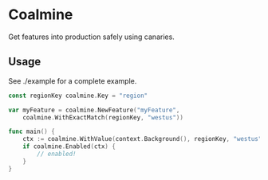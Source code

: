 # Coalmine

Get features into production safely using canaries.


## Usage

See ./example for a complete example.

```go
const regionKey coalmine.Key = "region"

var myFeature = coalmine.NewFeature("myFeature",
	coalmine.WithExactMatch(regionKey, "westus"))

func main() {
	ctx := coalmine.WithValue(context.Background(), regionKey, "westus")
    if coalmine.Enabled(ctx) {
		// enabled!
	}
}
```
